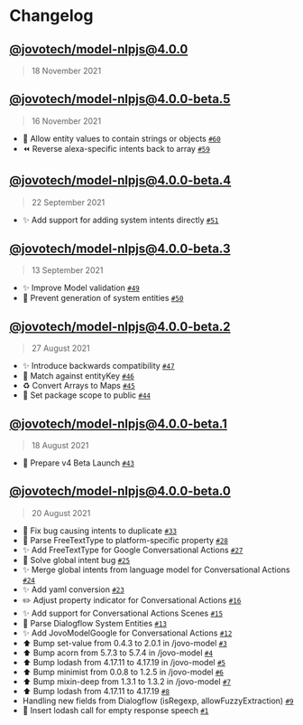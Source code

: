 # Changelog

## [@jovotech/model-nlpjs@4.0.0](https://github.com/jovotech/jovo-model/compare/@jovotech/model-nlpjs@4.0.0-beta.5...@jovotech/model-nlpjs@4.0.0)

> 18 November 2021

## [@jovotech/model-nlpjs@4.0.0-beta.5](https://github.com/jovotech/jovo-model/compare/@jovotech/model-nlpjs@4.0.0-beta.4...@jovotech/model-nlpjs@4.0.0-beta.5)

> 16 November 2021

- :children_crossing: Allow entity values to contain strings or objects [`#60`](https://github.com/jovotech/jovo-model/pull/60)
- :rewind: Reverse alexa-specific intents back to array [`#59`](https://github.com/jovotech/jovo-model/pull/59)

## [@jovotech/model-nlpjs@4.0.0-beta.4](https://github.com/jovotech/jovo-model/compare/@jovotech/model-nlpjs@4.0.0-beta.3...@jovotech/model-nlpjs@4.0.0-beta.4)

> 22 September 2021

- ✨ Add support for adding system intents directly [`#51`](https://github.com/jovotech/jovo-model/pull/51)

## [@jovotech/model-nlpjs@4.0.0-beta.3](https://github.com/jovotech/jovo-model/compare/@jovotech/model-nlpjs@4.0.0-beta.2...@jovotech/model-nlpjs@4.0.0-beta.3)

> 13 September 2021

- ✨ Improve Model validation [`#49`](https://github.com/jovotech/jovo-model/pull/49)
- 🐛 Prevent generation of system entities [`#50`](https://github.com/jovotech/jovo-model/pull/50)

## [@jovotech/model-nlpjs@4.0.0-beta.2](https://github.com/jovotech/jovo-model/compare/@jovotech/model-nlpjs@4.0.0-beta.1...@jovotech/model-nlpjs@4.0.0-beta.2)

> 27 August 2021

- ✨ Introduce backwards compatibility [`#47`](https://github.com/jovotech/jovo-model/pull/47)
- 🐛 Match against entityKey [`#46`](https://github.com/jovotech/jovo-model/pull/46)
- ♻️ Convert Arrays to Maps [`#45`](https://github.com/jovotech/jovo-model/pull/45)
- 🐛 Set package scope to public [`#44`](https://github.com/jovotech/jovo-model/pull/44)

## [@jovotech/model-nlpjs@4.0.0-beta.1](https://github.com/jovotech/jovo-model/compare/@jovotech/model-nlpjs@4.0.0-beta.0...@jovotech/model-nlpjs@4.0.0-beta.1)

> 18 August 2021

- 🚀 Prepare v4 Beta Launch [`#43`](https://github.com/jovotech/jovo-model/pull/43)

## [@jovotech/model-nlpjs@4.0.0-beta.0]()

> 20 August 2021

- 🐛 Fix bug causing intents to duplicate [`#33`](https://github.com/jovotech/jovo-model/pull/33)
- 🐛 Parse FreeTextType to platform-specific property [`#28`](https://github.com/jovotech/jovo-model/pull/28)
- ✨ Add FreeTextType for Google Conversational Actions [`#27`](https://github.com/jovotech/jovo-model/pull/27)
- 🐛 Solve global intent bug [`#25`](https://github.com/jovotech/jovo-model/pull/25)
- ✨ Merge global intents from language model for Conversational Actions [`#24`](https://github.com/jovotech/jovo-model/pull/24)
- ✨ Add yaml conversion [`#23`](https://github.com/jovotech/jovo-model/pull/23)
- ✏️ Adjust property indicator for Conversational Actions [`#16`](https://github.com/jovotech/jovo-model/pull/16)
- ✨ Add support for Conversational Actions Scenes [`#15`](https://github.com/jovotech/jovo-model/pull/15)
- 🐛 Parse Dialogflow System Entities [`#13`](https://github.com/jovotech/jovo-model/pull/13)
- ✨ Add JovoModelGoogle for Conversational Actions [`#12`](https://github.com/jovotech/jovo-model/pull/12)
- ⬆️ Bump set-value from 0.4.3 to 2.0.1 in /jovo-model [`#3`](https://github.com/jovotech/jovo-model/pull/3)
- ⬆️ Bump acorn from 5.7.3 to 5.7.4 in /jovo-model [`#4`](https://github.com/jovotech/jovo-model/pull/4)
- ⬆️ Bump lodash from 4.17.11 to 4.17.19 in /jovo-model [`#5`](https://github.com/jovotech/jovo-model/pull/5)
- ⬆️ Bump minimist from 0.0.8 to 1.2.5 in /jovo-model [`#6`](https://github.com/jovotech/jovo-model/pull/6)
- ⬆️ Bump mixin-deep from 1.3.1 to 1.3.2 in /jovo-model [`#7`](https://github.com/jovotech/jovo-model/pull/7)
- ⬆️ Bump lodash from 4.17.11 to 4.17.19 [`#8`](https://github.com/jovotech/jovo-model/pull/8)
- Handling new fields from Dialogflow (isRegexp, allowFuzzyExtraction) [`#9`](https://github.com/jovotech/jovo-model/pull/9)
- 🐛 Insert lodash call for empty response speech [`#1`](https://github.com/jovotech/jovo-model/pull/1)
